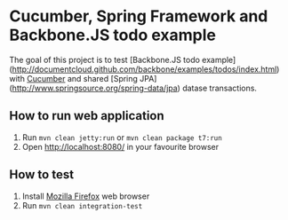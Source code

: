 # Cucumber, Spring Framework and Backbone.JS todo example

The goal of this project is to test [Backbone.JS todo example]
(http://documentcloud.github.com/backbone/examples/todos/index.html)
with [Cucumber](http://cukes.info/) and shared [Spring JPA]
(http://www.springsource.org/spring-data/jpa) datase transactions.

## How to run web application

1. Run `mvn clean jetty:run` or `mvn clean package t7:run`
2. Open [http://localhost:8080/](http://localhost:8080/) in your favourite browser

## How to test

1. Install [Mozilla Firefox](http://www.mozilla.org/firefox/new/) web browser
2. Run `mvn clean integration-test`
